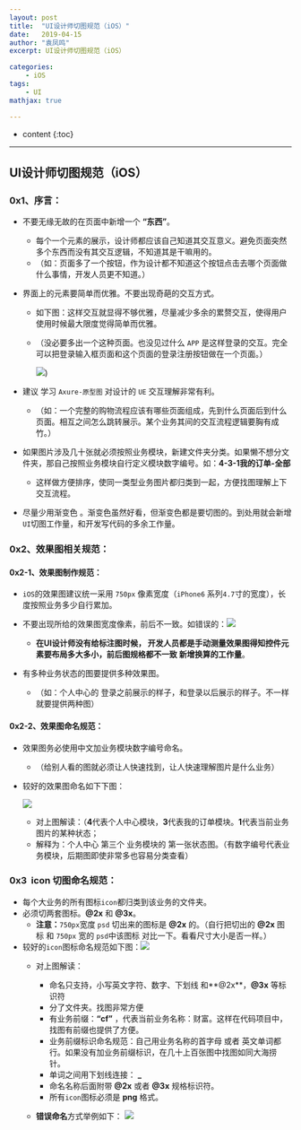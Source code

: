 ```yaml
---
layout: post
title:  "UI设计师切图规范（iOS）"
date:   2019-04-15
author: "袁凤鸣"
excerpt: UI设计师切图规范（iOS）

categories: 
    - iOS
tags: 
    - UI
mathjax: true

---
```

* content
{:toc}
---


## UI设计师切图规范（iOS）
### 0x1、序言：
- 不要无缘无故的在页面中新增一个 **“东西”**。
    - 每个一个元素的展示，设计师都应该自己知道其交互意义。避免页面突然多个东西而没有其交互逻辑，不知道其是干嘛用的。
    - （如：页面多了一个按钮，作为设计都不知道这个按钮点击去哪个页面做什么事情，开发人员更不知道。）
- 界面上的元素要简单而优雅。不要出现奇葩的交互方式。
  - 如下图：这样交互就显得不够优雅，尽量减少多余的累赘交互，使得用户使用时候最大限度觉得简单而优雅。
  - （没必要多出一个这种页面。也没见过什么 `APP` 是这样登录的交互。完全可以把登录输入框页面和这个页面的登录注册按钮做在一个页面。）
       
       ![](https://yfmingo.oss-cn-beijing.aliyuncs.com/images/u3wSGO.jpg))
         
       
- 建议 学习 `Axure-原型图` 对设计的 `UE` 交互理解非常有利。
    - （如：一个完整的购物流程应该有哪些页面组成，先到什么页面后到什么页面。相互之间怎么跳转展示。某个业务其间的交互流程逻辑要胸有成竹。）
- 如果图片涉及几十张就必须按照业务模块，新建文件夹分类。如果懒不想分文件夹，那自己按照业务模块自行定义模块数字编号。如：**4-3-1我的订单-全部**
    - 这样做方便排序，使同一类型业务图片都归类到一起，方便找图理解上下交互流程。
- 尽量少用渐变色 。渐变色虽然好看，但渐变色都是要切图的。到处用就会新增`UI`切图工作量，和开发写代码的多余工作量。

### 0x2、效果图相关规范：

#### 0x2-1、效果图制作规范：
- `iOS`的效果图建议统一采用 `750px` 像素宽度（`iPhone6` 系列`4.7`寸的宽度），长度按照业务多少自行累加。
- 不要出现所给的效果图宽度像素，前后不一致。如错误的：![](https://yfmingo.oss-cn-beijing.aliyuncs.com/images/kARLkl.jpg)
   - **在UI设计师没有给标注图时候， 开发人员都是手动测量效果图得知控件元素要布局多大多小，前后图规格都不一致 新增换算的工作量**。

- 有多种业务状态的图要提供多种效果图。
    - （如：个人中心的 登录之前展示的样子，和登录以后展示的样子。不一样就要提供两种图）

#### 0x2-2、效果图命名规范：
    
- 效果图务必使用中文加业务模块数字编号命名。
    - （给别人看的图就必须让人快速找到，让人快速理解图片是什么业务）
- 较好的效果图命名如下下图：

    ![](https://yfmingo.oss-cn-beijing.aliyuncs.com/images/qPi69k.jpg)
    
    - 对上图解读：（**4**代表个人中心模块，**3**代表我的订单模块。**1**代表当前业务图片的某种状态；
    - 解释为：个人中心 第三个 业务模块的 第一张状态图。（有数字编号代表业务模块，后期图即使非常多也容易分类查看）
    
### 0x3  icon 切图命名规范：
- 每个大业务的所有图标`icon`都归类到该业务的文件夹。
- 必须切两套图标。**@2x** 和 **@3x**。
    - **注意：**`750px`宽度 `psd` 切出来的图标是 **@2x** 的。（自行把切出的 **@2x** 图标 和 `750px` 宽的 `psd`中该图标 对比一下。看看尺寸大小是否一样。）
- 较好的`icon`图标命名规范如下图：![](https://yfmingo.oss-cn-beijing.aliyuncs.com/images/W8bqgl.jpg)
    - 对上图解读：
         - 命名只支持，小写英文字符、数字、下划线 和**@2x**，**@3x** 等标识符
        - 分了文件夹。找图非常方便
        - 有业务前缀：**“cf”** ，代表当前业务名称：财富。这样在代码项目中， 找图有前缀也提供了方便。
        - 业务前缀标识命名规范：自己用业务名称的首字母 或者 英文单词都行。如果没有加业务前缀标识，在几十上百张图中找图如同大海捞针。
        - 单词之间用下划线连接： **_**
        - 命名名称后面附带 **@2x** 或者 **@3x** 规格标识符。
        - 所有`icon`图标必须是 **png** 格式。
       
    - **错误命名**方式举例如下：
    ![](https://yfmingo.oss-cn-beijing.aliyuncs.com/images/TOzl0d.jpg)


